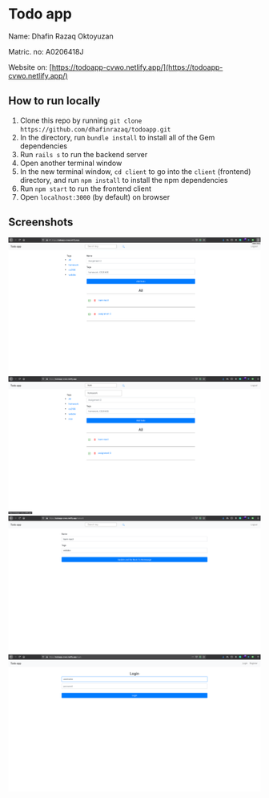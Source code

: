 # Todo app

Name: Dhafin Razaq Oktoyuzan

Matric. no: A0206418J

Website on: [https://todoapp-cvwo.netlify.app/](https://todoapp-cvwo.netlify.app/)


## How to run locally
1. Clone this repo by running `git clone https://github.com/dhafinrazaq/todoapp.git`
1. In the directory, run `bundle install` to install all of the Gem dependencies
1. Run `rails s` to run the backend server
1. Open another terminal window
1. In the new terminal window, `cd client` to go into the `client` (frontend) directory, and run `npm install` to install the npm dependencies
1. Run `npm start` to run the frontend client
1. Open `localhost:3000` (by default) on browser

## Screenshots
![Home page](/submissions/final-submission/images/home.png)
![Search](/submissions/final-submission/images/search.png)
![Edit Todo](/submissions/final-submission/images/update.png)
![Login](/submissions/final-submission/images/login.png)


